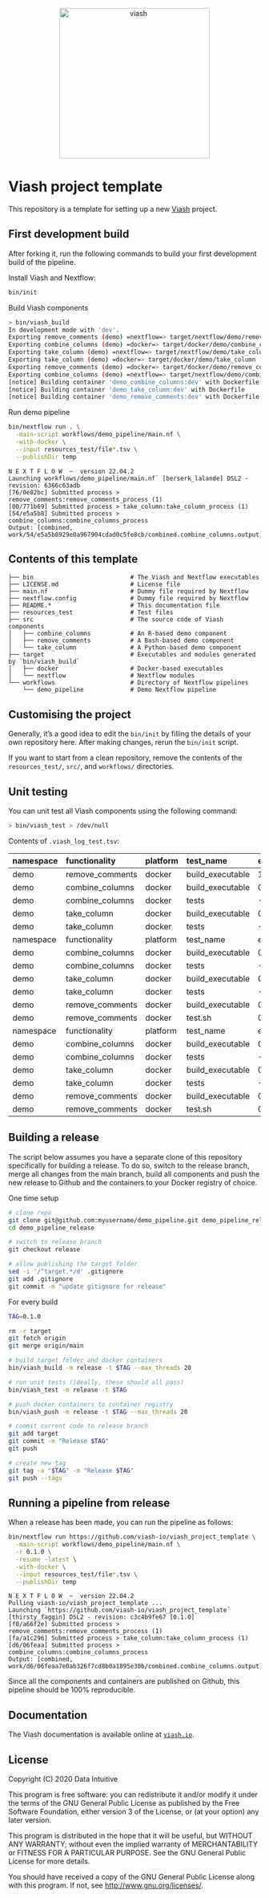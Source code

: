 
<!-- README.md is generated from README.Rmd using rmarkdown. Please edit that file -->
<p align="center">
<a href="https://viash.io/">
<img alt="viash" src="https://viash.io/logo/viash_large.svg" width="300">
</a>
</p>

# Viash project template

This repository is a template for setting up a new
[Viash](https://viash.io) project.

## First development build

After forking it, run the following commands to build your first
development build of the pipeline.

Install Viash and Nextflow:

``` sh
bin/init
```

Build Viash components

``` sh
> bin/viash_build
In development mode with 'dev'.
Exporting remove_comments (demo) =nextflow=> target/nextflow/demo/remove_comments
Exporting combine_columns (demo) =docker=> target/docker/demo/combine_columns
Exporting take_column (demo) =nextflow=> target/nextflow/demo/take_column
Exporting take_column (demo) =docker=> target/docker/demo/take_column
Exporting remove_comments (demo) =docker=> target/docker/demo/remove_comments
Exporting combine_columns (demo) =nextflow=> target/nextflow/demo/combine_columns
[notice] Building container 'demo_combine_columns:dev' with Dockerfile
[notice] Building container 'demo_take_column:dev' with Dockerfile
[notice] Building container 'demo_remove_comments:dev' with Dockerfile
```

Run demo pipeline

``` sh
bin/nextflow run . \
  -main-script workflows/demo_pipeline/main.nf \
  -with-docker \
  --input resources_test/file*.tsv \
  --publishDir temp
```

    N E X T F L O W  ~  version 22.04.2
    Launching workflows/demo_pipeline/main.nf` [berserk_lalande] DSL2 - revision: 6366c63adb
    [76/0e82bc] Submitted process > remove_comments:remove_comments_process (1)
    [00/771b69] Submitted process > take_column:take_column_process (1)
    [54/e5a5b8] Submitted process > combine_columns:combine_columns_process
    Output: [combined, work/54/e5a5b8929e0a967904cdad0c5fe8cb/combined.combine_columns.output]

## Contents of this template

    ├── bin                           # The Viash and Nextflow executables
    ├── LICENSE.md                    # License file
    ├── main.nf                       # Dummy file required by Nextflow
    ├── nextflow.config               # Dummy file required by Nextflow
    ├── README.*                      # This documentation file
    ├── resources_test                # Test files
    ├── src                           # The source code of Viash components
    │   ├── combine_columns           # An R-based demo component
    │   ├── remove_comments           # A Bash-based demo component
    │   └── take_column               # A Python-based demo component
    ├── target                        # Executables and modules generated by `bin/viash_build`
    │   ├── docker                    # Docker-based executables
    │   └── nextflow                  # Nextflow modules
    └── workflows                     # Directory of Nextflow pipelines
        └── demo_pipeline             # Demo Nextflow pipeline

## Customising the project

Generally, it’s a good idea to edit the `bin/init` by filling the
details of your own repository here. After making changes, rerun the
`bin/init` script.

If you want to start from a clean repository, remove the contents of the
`resources_test/`, `src/`, and `workflows/` directories.

## Unit testing

You can unit test all Viash components using the following command:

``` sh
> bin/viash_test > /dev/null
```

Contents of `.viash_log_test.tsv`:

| namespace | functionality   | platform | test_name        | exit_code | duration | result  |
|:----------|:----------------|:---------|:-----------------|:----------|:---------|:--------|
| demo      | remove_comments | docker   | build_executable | 1         | 1        | ERROR   |
| demo      | combine_columns | docker   | build_executable | 0         | 3        | SUCCESS |
| demo      | combine_columns | docker   | tests            | -1        | 0        | MISSING |
| demo      | take_column     | docker   | build_executable | 0         | 4        | SUCCESS |
| demo      | take_column     | docker   | tests            | -1        | 0        | MISSING |
| namespace | functionality   | platform | test_name        | exit_code | duration | result  |
| demo      | combine_columns | docker   | build_executable | 0         | 0        | SUCCESS |
| demo      | combine_columns | docker   | tests            | -1        | 0        | MISSING |
| demo      | take_column     | docker   | build_executable | 0         | 0        | SUCCESS |
| demo      | take_column     | docker   | tests            | -1        | 0        | MISSING |
| demo      | remove_comments | docker   | build_executable | 0         | 0        | SUCCESS |
| demo      | remove_comments | docker   | test.sh          | 0         | 2        | SUCCESS |
| namespace | functionality   | platform | test_name        | exit_code | duration | result  |
| demo      | combine_columns | docker   | build_executable | 0         | 0        | SUCCESS |
| demo      | combine_columns | docker   | tests            | -1        | 0        | MISSING |
| demo      | take_column     | docker   | build_executable | 0         | 0        | SUCCESS |
| demo      | take_column     | docker   | tests            | -1        | 0        | MISSING |
| demo      | remove_comments | docker   | build_executable | 0         | 0        | SUCCESS |
| demo      | remove_comments | docker   | test.sh          | 0         | 2        | SUCCESS |

## Building a release

The script below assumes you have a separate clone of this repository
specifically for building a release. To do so, switch to the release
branch, merge all changes from the main branch, build all components and
push the new release to Github and the containers to your Docker
registry of choice.

One time setup

``` sh
# clone repo
git clone git@github.com:myusername/demo_pipeline.git demo_pipeline_release
cd demo_pipeline_release

# switch to release branch
git checkout release

# allow publishing the target folder
sed -i '/^target.*/d' .gitignore
git add .gitignore
git commit -m "update gitignore for release"
```

For every build

``` sh
TAG=0.1.0

rm -r target
git fetch origin
git merge origin/main

# build target folder and docker containers
bin/viash_build -m release -t $TAG --max_threads 20

# run unit tests (ideally, these should all pass)
bin/viash_test -m release -t $TAG

# push docker containers to container registry
bin/viash_push -m release -t $TAG --max_threads 20

# commit current code to release branch
git add target
git commit -m "Release $TAG"
git push 

# create new tag
git tag -a "$TAG" -m "Release $TAG"
git push --tags
```

## Running a pipeline from release

When a release has been made, you can run the pipeline as follows:

``` sh
bin/nextflow run https://github.com/viash-io/viash_project_template \
  -main-script workflows/demo_pipeline/main.nf \
  -r 0.1.0 \
  -resume -latest \
  -with-docker \
  --input resources_test/file*.tsv \
  --publishDir temp
```

    N E X T F L O W  ~  version 22.04.2
    Pulling viash-io/viash_project_template ...
    Launching `https://github.com/viash-io/viash_project_template` [thirsty_faggin] DSL2 - revision: c3c4b9fe67 [0.1.0]
    [f0/a66f2e] Submitted process > remove_comments:remove_comments_process (1)
    [fa/a1c296] Submitted process > take_column:take_column_process (1)
    [d6/06feaa] Submitted process > combine_columns:combine_columns_process
    Output: [combined, work/d6/06feaa7e0ab326f7cd8b0a1895e30b/combined.combine_columns.output]

Since all the components and containers are published on Github, this
pipeline should be 100% reproducible.

## Documentation

The Viash documentation is available online at
[`viash.io`](https://viash.io).

## License

Copyright (C) 2020 Data Intuitive

This program is free software: you can redistribute it and/or modify it
under the terms of the GNU General Public License as published by the
Free Software Foundation, either version 3 of the License, or (at your
option) any later version.

This program is distributed in the hope that it will be useful, but
WITHOUT ANY WARRANTY; without even the implied warranty of
MERCHANTABILITY or FITNESS FOR A PARTICULAR PURPOSE. See the GNU General
Public License for more details.

You should have received a copy of the GNU General Public License along
with this program. If not, see <http://www.gnu.org/licenses/>.
